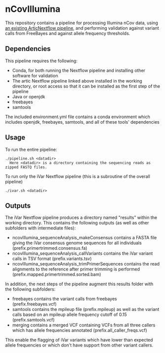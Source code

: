 # nCovIllumina

This repository contains a pipeline for processing Illumina nCov data, using [an existing ArticNextflow pipeline](https://github.com/connor-lab/ncov2019-artic-nf), and performing validation against variant calls from FreeBayes and against allele frequency thresholds.

## Dependencies

This pipeline requires the following:
* Conda, for both running the Nextflow pipeline and installing other software for validation
* The artic Nextflow pipeline linked above installed in the working directory, or root access so that it can be installed as the first step of the pipeline
* Java or openjdk
* freebayes
* samtools

The included environment.yml file contains a conda environment which includes openjdk, freebayes, samtools, and all of these tools' dependencies

## Usage

To run the entire pipeline:
```
./pipeline.sh <datadir>
  Here <datadir> is a directory containing the sequencing reads as zipped FASTQ files.
```

To run only the iVar Nextflow pipeline (this is a subroutine of the overall pipeline)
```
./ivar.sh <datadir>
```

## Outputs

The iVar Nextflow pipeline produces a directory named "results" within the working directory.  This contains the following outputs (as well as other subfolders with intermediate files):

* ncovIllumina_sequenceAnalysis_makeConsensus contains a FASTA file giving the iVar consensus genome sequences for all individuals (prefix.primertrimmed.consensus.fa)
* ncovIllumina_sequenceAnalysis_callVariants contains the iVar variant calls in TSV format (prefix.variants.tsv)
* ncovIllumina_sequenceAnalysis_trimPrimerSequences contains the read alignments to the reference after primer trimming is performed (prefix.mapped.primertrimmed.sorted.bam)

In addition, the next steps of the pipeline augment this results folder with the following subfolders:

* freebayes contains the variant calls from freebayes (prefix.freebayes.vcf)
* samtools contains the mpileup file (prefix.mpileup) as well as the variant calls based on an mpileup allele frequency cutoff of 0.15 (prefix.samtools.vcf)
* merging contains a merged VCF containing VCFs from all three callers which has allele frequencies annotated (prefix.all_caller_freqs.vcf)

This enable the flagging of iVar variants which have lower than expected allele frequencies or which don't have support from other variant callers.
